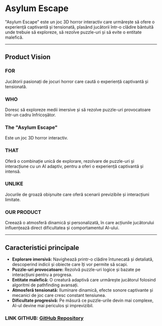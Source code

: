 # **Asylum Escape**

"Asylum Escape" este un joc 3D horror interactiv care urmărește să ofere o experiență captivantă și tensionată, plasând jucătorii într-o clădire bântuită unde trebuie să exploreze, să rezolve puzzle-uri și să evite o entitate malefică.

---

## **Product Vision**
### **FOR**  
Jucătorii pasionați de jocuri horror care caută o experiență captivantă și tensionată.  

### **WHO**  
Doresc să exploreze medii imersive și să rezolve puzzle-uri provocatoare într-un cadru înfricoșător.  

### **The "Asylum Escape"**  
Este un joc 3D horror interactiv.  

### **THAT**  
Oferă o combinație unică de explorare, rezolvare de puzzle-uri și interacțiune cu un AI adaptiv, pentru a oferi o experiență captivantă și intensă.  

### **UNLIKE**  
Jocurile de groază obișnuite care oferă scenarii previzibile și interacțiuni limitate.  

### **OUR PRODUCT**  
Creează o atmosferă dinamică și personalizată, în care acțiunile jucătorului influențează direct dificultatea și comportamentul AI-ului.  

---

## **Caracteristici principale**
- **Explorare imersivă:** Navighează printr-o clădire întunecată și detaliată, descoperind indicii și obiecte care îți vor permite să scapi.  
- **Puzzle-uri provocatoare:** Rezolvă puzzle-uri logice și bazate pe interacțiuni pentru a progresa.  
- **Entitate malefică:** O creatură adaptivă care urmărește jucătorul folosind algoritmi de pathfinding avansați.  
- **Atmosferă tensionată:** Iluminare dinamică, efecte sonore captivante și mecanici de joc care cresc constant tensiunea.  
- **Dificultate progresivă:** Pe măsură ce puzzle-urile devin mai complexe, AI-ul devine mai periculos și imprevizibil.

### **LINK GITHUB:**  [GitHub Repository](https://github.com/sumithesum/Asylum-Escape)
